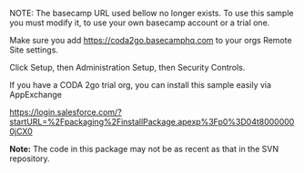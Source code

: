 NOTE: The basecamp URL used bellow no longer exists. To use this sample you must modify it, to use your own basecamp account or a trial one.

Make sure you add https://coda2go.basecamphq.com to your orgs Remote Site settings.

Click Setup, then Administration Setup, then Security Controls.

If you have a CODA 2go trial org, you can install this sample easily via AppExchange

https://login.salesforce.com/?startURL=%2Fpackaging%2FinstallPackage.apexp%3Fp0%3D04t80000000jCX0

**Note:** The code in this package may not be as recent as that in the SVN repository.